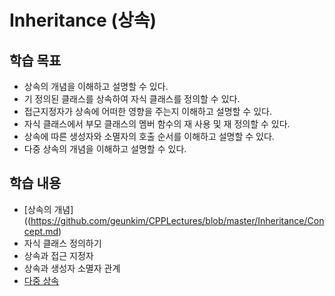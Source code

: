 # Inheritance (상속)

## 학습 목표

* 상속의 개념을 이해하고 설명할 수 있다.
* 기 정의된 클래스를 상속하여 자식 클래스를 정의할 수 있다.
* 접근지정자가 상속에 어떠한 영향을 주는지 이해하고 설명할 수 있다. 
* 자식 클래스에서 부모 클래스의 멤버 함수의 재 사용 및 재 정의할 수 있다.  
* 상속에 따른 생성자와 소멸자의 호출 순서를 이해하고 설명할 수 있다.
* 다중 상속의 개념을 이해하고 설명할 수 있다.

## 학습 내용

* [상속의 개념]((https://github.com/geunkim/CPPLectures/blob/master/Inheritance/Concept.md)
* 자식 클래스 정의하기
* 상속과 접근 지정자
* 상속과 생성자 소멸자 관계 
* [다중 상속](https://github.com/geunkim/CPPLectures/blob/master/Inheritance/MultipleInheritance.md)
